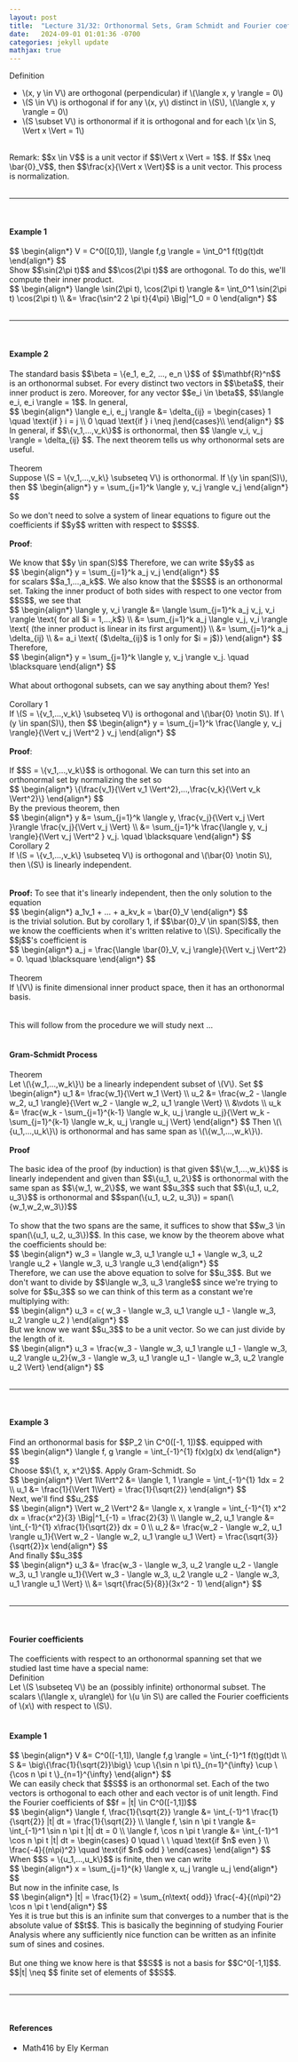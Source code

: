 ```yaml
---
layout: post
title:  "Lecture 31/32: Orthonormal Sets, Gram Schmidt and Fourier coefficients"
date:   2024-09-01 01:01:36 -0700
categories: jekyll update
mathjax: true
---
```

<div class="bdiv">
Definition
</div>
<div class="bbdiv">
<ul>
	<li>\(x, y \in V\) are orthogonal (perpendicular) if \(\langle x, y \rangle = 0\)</li>
	<li>\(S \in V\) is orthogonal if for any \(x, y\) distinct in \(S\), \(\langle x, y \rangle = 0\)</li>
	<li>\(S \subset V\) is orthonormal if it is orthogonal and for each \(x \in S, \Vert x \Vert = 1\)</li>
</ul>
</div>
<br>
Remark: $$x \in V$$ is a unit vector if $$\Vert x \Vert = 1$$. If $$x \neq \bar{0}_V$$, then $$\frac{x}{\Vert x \Vert}$$ is a unit vector. This process is normalization.
<br>
<br>
<hr>
<br>
<!------------------------------------------------------------------------------------>
<h4><b>Example 1</b></h4>
<div> 
$$
\begin{align*}
V = C^0([0,1]), \langle f,g \rangle = \int_0^1 f(t)g(t)dt
\end{align*}
$$
</div>
Show $$\sin(2\pi t)$$ and $$\cos(2\pi t)$$ are orthogonal. To do this, we'll compute their inner product.
<div> 
$$
\begin{align*}
\langle \sin(2\pi t), \cos(2\pi t) \rangle &= \int_0^1 \sin(2\pi t) \cos(2\pi t) \\
                                           &= \frac{\sin^2 2 \pi t}{4\pi} \Big|^1_0 = 0
\end{align*}
$$
</div>
<br>
<hr>
<br>
<!------------------------------------------------------------------------------------>
<h4><b>Example 2</b></h4>
The standard basis $$\beta = \{e_1, e_2, ..., e_n \}$$ of $$\mathbf{R}^n$$ is an orthonormal subset. For every distinct two vectors in $$\beta$$, their inner product is zero. Moreover, for any vector $$e_i \in \beta$$, $$\langle e_i, e_i \rangle = 1$$. In general,
<div> 
$$
\begin{align*}
\langle e_i, e_j \rangle &= \delta_{ij} = \begin{cases} 1 \quad \text{if } i = j \\ 0 \quad \text{if } i \neq j\end{cases}\\
\end{align*}
$$
</div>
In general, if $$\{v_1,...,v_k\}$$ is orthonormal, then $$ \langle v_i, v_j \rangle = \delta_{ij} $$. The next theorem tells us why orthonormal sets are useful.
<br>
<br>
<!------------------------------------------------------------------------------------>
<div class="purdiv">
Theorem
</div>
<div class="purbdiv">
Suppose \(S = \{v_1,...,v_k\} \subseteq V\) is orthonormal. If \(y \in span(S)\), then
$$
\begin{align*}
y = \sum_{j=1}^k \langle y, v_j \rangle v_j
\end{align*}
$$
</div>
<br>
So we don't need to solve a system of linear equations to figure out the coefficients if $$y$$ written with respect to $$S$$. 
<br>
<br>
<!------------------------------------------------------------------------------------>
<b>Proof</b>:
<br>
<br>
We know that $$y \in span(S)$$ Therefore, we can write $$y$$ as 
<div>
$$
\begin{align*}
y = \sum_{j=1}^k a_j v_j
\end{align*}
$$
</div>
for scalars $$a_1,...,a_k$$. We also know that the $$S$$ is an orthonormal set. Taking the inner product of both sides with respect to one vector from $$S$$, we see that
<div>
$$
\begin{align*}
\langle y, v_i \rangle &= \langle \sum_{j=1}^k a_j v_j, v_i \rangle \text{ for all $i = 1,...,k$} \\
 &= \sum_{j=1}^k a_j \langle v_j, v_i \rangle \text{ (the inner product is linear in its first argument)} \\
 &= \sum_{j=1}^k a_j \delta_{ij} \\
 &= a_i \text{ ($\delta_{ij}$ is 1 only for $i = j$)}
\end{align*}
$$
</div>
Therefore,
<div>
$$
\begin{align*}
y = \sum_{j=1}^k \langle y, v_j \rangle v_j. \quad \blacksquare
\end{align*}
$$
</div>
<br>
<!------------------------------------------------------------------------------------>
What about orthogonal subsets, can we say anything about them? Yes!
<br>
<br>
<div class="purdiv">
Corollary 1
</div>
<div class="purbdiv">
If \(S = \{v_1,...,v_k\} \subseteq V\) is orthogonal and \(\bar{0} \notin S\). If \(y \in span(S)\), then
$$
\begin{align*}
y = \sum_{j=1}^k \frac{\langle y, v_j \rangle}{\Vert v_j \Vert^2 } v_j
\end{align*}
$$
</div>
<!------------------------------------------------------------------------------------>
<br>
<b>Proof</b>:
<br>
<br>
If $$S = \{v_1,...,v_k\}$$ is orthogonal. We can turn this set into an orthonormal set by normalizing the set so
<div>
$$
\begin{align*}
\{\frac{v_1}{\Vert v_1 \Vert^2},...,\frac{v_k}{\Vert v_k \Vert^2}\}
\end{align*}
$$
</div>
By the previous theorem, then
<div>
$$
\begin{align*}
y &= \sum_{j=1}^k \langle y, \frac{v_j}{\Vert v_j \Vert }\rangle \frac{v_j}{\Vert v_j \Vert}  \\
  &= \sum_{j=1}^k \frac{\langle y, v_j \rangle}{\Vert v_j \Vert^2 } v_j. \quad \blacksquare
\end{align*}
$$
</div>
<!--------------------------------------------------------------------------------->
<div class="purdiv">
Corollary 2
</div>
<div class="purbdiv">
If \(S = \{v_1,...,v_k\} \subseteq V\) is orthogonal and \(\bar{0} \notin S\), then \(S\) is linearly independent. 
</div>
<br>
<br>
<b>Proof:</b>
To see that it's linearly independent, then the only solution to the equation
<div>
	$$
	\begin{align*}
	a_1v_1 + ... + a_kv_k = \bar{0}_V
	\end{align*}
	$$
</div>
is the trivial solution. But by corollary 1, if $$\bar{0}_V \in span(S)$$, then we know the coefficients when it's written relative to \(S\). Specifically the $$j$$'s coefficient is
<div>
	$$
	\begin{align*}
	a_j = \frac{\langle \bar{0}_V, v_j \rangle}{\Vert v_j \Vert^2} = 0. \quad \blacksquare
	\end{align*}
	$$
</div>
<br>
<!--------------------------------------------------------------------------------->
<div class="purdiv">
Theorem
</div>
<div class="purbdiv">
If \(V\) is finite dimensional inner product space, then it has an orthonormal basis.
</div>
<br>
<br>
This will follow from the procedure we will study next ...
<br>
<br>
<!------------------------------------------------------------------------------------>
<h4><b>Gram-Schmidt Process</b></h4>
<div class="purdiv">
Theorem
</div>
<div class="purbdiv">
Let \(\{w_1,...,w_k\}\) be a linearly independent subset of \(V\). Set 
	$$
	\begin{align*}
	u_1 &= \frac{w_1}{\Vert w_1 \Vert} \\
	u_2 &= \frac{w_2 - \langle w_2, u_1 \rangle}{\Vert w_2 - \langle w_2, u_1 \rangle \Vert} \\
	&\vdots \\
	u_k &= \frac{w_k - \sum_{j=1}^{k-1} \langle w_k, u_j \rangle u_j}{\Vert w_k - \sum_{j=1}^{k-1} \langle w_k, u_j \rangle u_j \Vert}
	\end{align*}
	$$
Then \(\{u_1,...,u_k\}\) is orthonormal and has same span as \(\{w_1,...,w_k\}\).
</div>
<br>
<!------------------------------------------------------------------------------------>
<b>Proof</b>
<br>
<br>
The basic idea of the proof (by induction) is that given $$\{w_1,...,w_k\}$$ is linearly independent and given than $$\{u_1, u_2\}$$ is orthonormal with the same span as $$\{w_1, w_2\}$$, we want $$u_3$$ such that $$\{u_1, u_2, u_3\}$$ is orthonormal and $$span(\{u_1, u_2, u_3\}) = span(\{w_1,w_2,w_3\})$$
<br>
<br>
To show that the two spans are the same, it suffices to show that $$w_3 \in span(\{u_1, u_2, u_3\})$$. In this case, we know by the theorem above what the coefficients should be:
<div>
	$$
	\begin{align*}
	w_3 = \langle w_3, u_1 \rangle u_1 + \langle w_3, u_2 \rangle u_2 + \langle w_3, u_3 \rangle u_3
	\end{align*}
	$$
</div>
Therefore, we can use the above equation to solve for $$u_3$$. But we don't want to divide by $$\langle w_3, u_3 \rangle$$ since we're trying to solve for $$u_3$$ so we can think of this term as a constant we're multiplying with:
<div>
	$$
	\begin{align*}
	u_3 = c( w_3 - \langle w_3, u_1 \rangle u_1 - \langle w_3, u_2 \rangle u_2  )
	\end{align*}
	$$
</div>
But we know we want $$u_3$$ to be a unit vector. So we can just divide by the length of it.
<div>
	$$
	\begin{align*}
	u_3 = \frac{w_3 - \langle w_3, u_1 \rangle u_1 - \langle w_3, u_2 \rangle u_2}{w_3 - \langle w_3, u_1 \rangle u_1 - \langle w_3, u_2 \rangle u_2 \Vert}
	\end{align*}
	$$
</div>
<br>
<hr>
<br>
<!------------------------------------------------------------------------------------>
<h4><b>Example 3</b></h4>
Find an orthonormal basis for $$P_2 \in C^0([-1, 1])$$. equipped with 
<div>
	$$
	\begin{align*}
	\langle f, g \rangle = \int_{-1}^{1} f(x)g(x) dx
	\end{align*}
	$$
</div>
Choose $$\{1, x, x^2\}$$. Apply Gram-Schmidt. So
<div>
	$$
	\begin{align*}
	\Vert 1\Vert^2 &= \langle 1, 1 \rangle = \int_{-1}^{1} 1dx = 2 \\
	u_1 &= \frac{1}{\Vert 1\Vert} = \frac{1}{\sqrt{2}}
	\end{align*}
	$$
</div>
Next, we'll find $$u_2$$
<div>
	$$
	\begin{align*}
	\Vert w_2 \Vert^2 &= \langle x, x \rangle = \int_{-1}^{1} x^2 dx = \frac{x^2}{3} \Big|^1_{-1} = \frac{2}{3} \\
	\langle w_2, u_1 \rangle &=  \int_{-1}^{1} x\frac{1}{\sqrt{2}} dx = 0 \\
	u_2 &= \frac{w_2 - \langle w_2, u_1 \rangle u_1}{\Vert w_2 - \langle w_2, u_1 \rangle u_1 \Vert} = \frac{\sqrt{3}}{\sqrt{2}}x
	\end{align*}
	$$
</div>	
And finally $$u_3$$
<div>
	$$
	\begin{align*}
	u_3 &= \frac{w_3 - \langle w_3, u_2 \rangle u_2 - \langle w_3, u_1 \rangle u_1}{\Vert w_3 - \langle w_3, u_2 \rangle u_2 - \langle w_3, u_1 \rangle u_1 \Vert}
	\\
	&= \sqrt{\frac{5}{8}}(3x^2 - 1)
	\end{align*}
	$$
</div>
<br>
<hr>
<br>
<!------------------------------------------------------------------------------------>
<h4><b>Fourier coefficients</b></h4>
The coefficients with respect to an orthonormal spanning set that we studied last time have a special name:
<br>
<div class="bdiv">
Definition
</div>
<div class="bbdiv">
Let \(S \subseteq V\) be an (possibly infinite) orthonormal subset. The scalars \(\langle x, u\rangle\) for \(u \in S\) are called the Fourier coefficients of \(x\) with respect to \(S\).
</div>
<br>
<!------------------------------------------------------------------------------------>
<h4><b>Example 1</b></h4>
<div> 
$$
\begin{align*}
V &= C^0([-1,1]), \langle f,g \rangle = \int_{-1}^1 f(t)g(t)dt \\
S &= \big\{\frac{1}{\sqrt{2}}\big\} \cup \{\sin n \pi t\}_{n=1}^{\infty} \cup \{\cos n \pi t \}_{n=1}^{\infty}
\end{align*}
$$
</div>
We can easily check that $$S$$ is an orthonormal set. Each of the two vectors is orthogonal to each other and each vector is of unit length. Find the Fourier coefficients of $$f = |t| \in C^0([-1,1])$$
<div> 
$$
\begin{align*}
\langle f, \frac{1}{\sqrt{2}} \rangle &= \int_{-1}^1 \frac{1}{\sqrt{2}} |t| dt = \frac{1}{\sqrt{2}} \\
\langle f, \sin n \pi t \rangle &= \int_{-1}^1 \sin n \pi t |t| dt = 0 \\
\langle f, \cos n \pi t \rangle &= \int_{-1}^1 \cos n \pi t |t| dt = 
\begin{cases} 0 \quad \ \ \quad \text{if $n$ even } \\ \frac{-4}{(n\pi)^2} \quad \text{if $n$ odd } \end{cases}
\end{align*}
$$
</div>
When $$S = \{u_1,...,u_k\}$$ is finite, then we can write
<div> 
$$
\begin{align*}
x = \sum_{j=1}^{k} \langle x, u_j \rangle u_j
\end{align*}
$$
</div>
But now in the infinite case, Is
<div> 
$$
\begin{align*}
|t| = \frac{1}{2} = \sum_{n\text{ odd}} \frac{-4}{(n\pi)^2} \cos n \pi t
\end{align*}
$$
</div>
Yes it is true but this is an infinite sum that converges to a number that is the absolute value of $$t$$. This is basically the beginning of studying Fourier Analysis where any sufficiently nice function can be written as an infinite sum of sines and cosines. 
<br>
<br>
But one thing we know here is that $$S$$ is not a basis for $$C^0[-1,1]$$. $$|t| \neq $$ finite set of elements of $$S$$. 
<br>
<br>
<hr>
<br>
<!------------------------------------------------------------------------------------>
<h4><b>References</b></h4>
<ul>
<li>Math416 by Ely Kerman</li>
</ul>






















